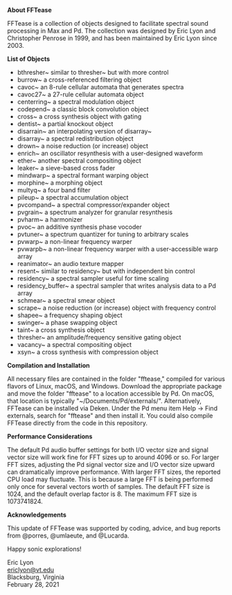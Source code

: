 **About FFTease**

FFTease is a collection of objects designed to facilitate spectral sound
processing in Max and Pd. The collection was designed by Eric Lyon and
Christopher Penrose in 1999, and has been maintained by Eric Lyon since
2003. 

**List of Objects**

- bthresher~ similar to thresher~ but with more control
- burrow~ a cross-referenced filtering object
- cavoc~ an 8-rule cellular automata that generates spectra
- cavoc27~ a 27-rule cellular automata object
- centerring~ a spectral modulation object
- codepend~ a classic block convolution object
- cross~ a cross synthesis object with gating
- dentist~ a partial knockout object
- disarrain~ an interpolating version of disarray~
- disarray~ a spectral redistribution object
- drown~ a noise reduction (or increase) object
- enrich~ an oscillator resynthesis with a user-designed waveform
- ether~ another spectral compositing object
- leaker~ a sieve-based cross fader
- mindwarp~ a spectral formant warping object
- morphine~ a morphing object
- multyq~ a four band filter
- pileup~ a spectral accumulation object
- pvcompand~ a spectral compressor/expander object
- pvgrain~ a spectrum analyzer for granular resynthesis
- pvharm~ a harmonizer
- pvoc~ an additive synthesis phase vocoder
- pvtuner~ a spectrum quantizer for tuning to arbitrary scales
- pvwarp~ a non-linear frequency warper
- pvwarpb~ a non-linear frequency warper with a user-accessible warp array
- reanimator~ an audio texture mapper
- resent~ similar to residency~ but with independent bin control
- residency~ a spectral sampler useful for time scaling
- residency_buffer~ a spectral sampler that writes analysis data to a Pd array
- schmear~ a spectral smear object
- scrape~ a noise reduction (or increase) object with frequency control
- shapee~ a frequency shaping object
- swinger~ a phase swapping object
- taint~ a cross synthesis object
- thresher~ an amplitude/frequency sensitive gating object
- vacancy~ a spectral compositing object
- xsyn~ a cross synthesis with compression object


**Compilation and Installation** 


All necessary files are contained in the folder "fftease," compiled for
various flavors of Linux, macOS, and Windows. Download the appropriate
package and move the folder "fftease" to a location accessible by Pd. On
macOS, that location is typically "~/Documents/Pd/externals/".
Alternatively, FFTease can be installed via Deken. Under the Pd menu
item Help -> Find externals, search for "fftease" and then install it.
You could also compile FFTease directly from the code in this
repository. 


**Performance Considerations**


The default Pd audio buffer settings for both I/O vector size and signal
vector size will work fine for FFT sizes up to around 4096 or so. For
larger FFT sizes, adjusting the Pd signal vector size and I/O vector
size upward can dramatically improve performance. With larger FFT sizes,
the reported CPU load may fluctuate. This is because a large FFT is
being performed only once for several vectors worth of samples. The
default FFT size is 1024, and the default overlap factor is 8. The
maximum FFT size is 1073741824. 


**Acknowledgements**


This update of FFTease was supported by coding, advice, and bug reports from @porres, @umlaeute, and @Lucarda. 

Happy sonic explorations!

Eric Lyon  
ericlyon@vt.edu  
Blacksburg, Virginia  
February 28, 2021
